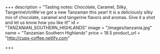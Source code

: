 +++
description = "Tasting notes: Chocolate, Caramel, Silky, Tangerine\n\nWe’ve got a new Tanzanian this year! It is a deliciously silky mix of chocolate, caramel and tangerine flavors and aromas. Give it a shot and let us know how you like it!"
id = "TANZANIAN_SOUTHERN_HIGHLANDS"
image = "/images/tanzania.jpg"
name = "Tanzanian Southern Highlands"
price = 18.5
product_url = "http://cups-coffee.netlify.com"

+++
